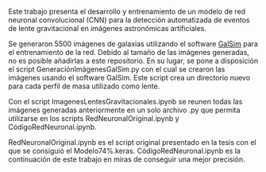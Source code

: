 Este trabajo presenta el desarrollo y entrenamiento de un modelo de red neuronal convolucional (CNN) para la detección automatizada de eventos de lente gravitacional en imágenes astronómicas artificiales.

Se generaron 5500 imágenes de galaxias utilizando el software [GalSim](https://github.com/Dvanegass/GalaxySimulator.git) para el entrenamiento de la red. Debido al tamaño de las imágenes generadas, no es posible añadirlas a este repositorio. En su lugar, se pone a disposición el script GeneraciónImágenesGalSim.py con el cual se crearon las imágenes usando el software GalSim. Este script crea un directorio nuevo para cada perfil de masa utilizado como lente.

Con el script ImagenesLentesGravitacionales.ipynb se reunen todas las imágenes generadas anteriormente en un solo archivo .py que permita utilizarse en los scripts RedNeuronalOriginal.ipynb y CódigoRedNeuronal.ipynb.

RedNeuronalOriginal.ipynb es el script original presentado en la tesis con el que se consiguió el Modelo74%.keras. CódigoRedNeuronal.ipynb es la continuación de este trabajo en miras de conseguir una mejor precisión.
